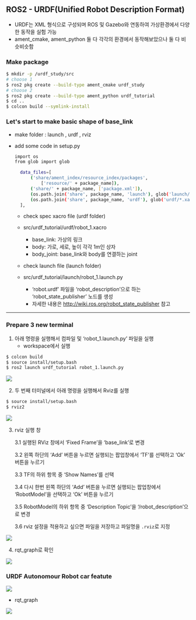 ## ROS2 - URDF(Unified Robot Description Format) 

- URDF는 XML 형식으로 구성되며 ROS 및 Gazebo와 연동하여 가상환경에서 다양한 동작을 실험 가능
- ament_cmake, ament_python 둘 다 각각의 환경에서 동작해보았으나 둘 다 비슷비슷함

### Make package 
```sh
$ mkdir -p /urdf_study/src
# choose 1
$ ros2 pkg create --build-type ament_cmake urdf_study
# choose 2
$ ros2 pkg create --build-type ament_python urdf_tutorial
$ cd ..
$ colcon build --symlink-install
```

### Let's start to make basic shape of base_link 

- make folder : launch , urdf , rviz
- add some code in setup.py
  ```sh
  import os
  from glob import glob
  
    data_files=[
        ('share/ament_index/resource_index/packages',
            ['resource/' + package_name]),
        ('share/' + package_name, ['package.xml']),
        (os.path.join('share', package_name, 'launch'), glob('launch/*.launch.py')),
        (os.path.join('share', package_name, 'urdf'), glob('urdf/*.xacro')),
    ],
  ```

  - check spec xacro file (urdf folder)
  - src/urdf_tutorial/urdf/robot_1.xacro
      - base_link: 가상의 링크
      - body: 가로, 세로, 높이 각각 1m인 상자
      - body_joint: base_link와 body를 연결하는 joint
   
  - check launch file (launch folder)
  - src/urdf_tutorial/launch/robot_1.launch.py
    - ‘robot.urdf’ 파일을 ‘robot_description’으로 하는 ‘robot_state_publisher’ 노드를 생성
    - 자세한 내용은 http://wiki.ros.org/robot_state_publisher 참고
    
---

### Prepare 3 new terminal
1. 아래 명령을 실행해서 컴파일 및 ‘robot_1.launch.py’ 파일을 실행
    - workspace에서 실행   
```sh
$ colcon build
$ source install/setup.bash
$ ros2 launch urdf_tutorial robot_1.launch.py
```
<img src= "https://github.com/AUTO-KKYU/ROS2-Study/assets/118419026/64ff390b-7133-48fd-92cd-1d75e9f35be0">

2. 두 번째 터미널에서 아래 명령을 실행해서 Rviz를 실행
```sh
$ source install/setup.bash
$ rviz2
```
<img src= "https://github.com/AUTO-KKYU/ROS2-Study/assets/118419026/280256fb-43f7-4675-96f4-99643c5fa0f4">

3. rviz 실행 창

    3.1 실행된 RViz 창에서 ‘Fixed Frame’을 ‘base_link’로 변경

    3.2 왼쪽 하단의 ‘Add’ 버튼을 누르면 실행되는 팝업창에서 ‘TF’를 선택하고 ‘Ok’ 버튼을 누르기

    3.3 TF의 하위 항목 중 ‘Show Names’를 선택

    3.4 다시 한번 왼쪽 하단의 ‘Add’ 버튼을 누르면 실행되는 팝업창에서 ‘RobotModel’을 선택하고 ‘Ok’ 버튼을 누르기

    3.5 RobotModel의 하위 항목 중 ‘Description Topic’을 ‘/robot_description’으로 변경

    3.6 rviz 설정을 적용하고 싶으면 파일을 저장하고 파일명을 `.rviz`로 지정

<img src = "https://github.com/AUTO-KKYU/ROS2-Study/assets/118419026/f6c49325-5a33-4c02-9c58-02a1423e0217">


4. rqt_graph로 확인
<img src= "https://github.com/AUTO-KKYU/ROS2-Study/assets/118419026/0d0aa19a-71cf-43cf-a41d-0e70188d2e77">


### URDF Autonomour Robot car featute 
<img src= "https://github.com/AUTO-KKYU/ROS2-Study/assets/118419026/5c04d91d-7f8d-4aea-9ff7-83b6fb249702">

- rqt_graph
<img src= "https://github.com/AUTO-KKYU/ROS2-Study/assets/118419026/ea7aff7c-87cd-445a-9546-78cbf5c29b5e">




